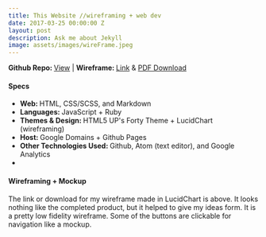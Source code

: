 ```yaml
---
title: This Website //wireframing + web dev
date: 2017-03-25 00:00:00 Z
layout: post
description: Ask me about Jekyll
image: assets/images/wireFrame.jpeg
---
```

<strong>Github Repo: </strong><a href="https://github.com/PaulVPham/PaulVPham.github.io"> View</a> | <strong>Wireframe: </strong><a href="https://www.lucidchart.com/documents/view/e88bbe01-b3c8-4bdb-a754-afd422539259">Link</a> &
<a href="https://www.lucidchart.com/publicSegments/view/3dcb86fa-6485-4358-9584-10048807732b">PDF Download</a>

<h4>Specs</h4>
<p>
	<ul class="alt">
		<li><strong>Web: </strong>HTML, CSS/SCSS, and Markdown</li>
		<li><strong>Languages: </strong> JavaScript + Ruby</li>
		<li><strong>Themes & Design: </strong> HTML5 UP's Forty Theme + LucidChart (wireframing)</li>
		<li><strong>Host: </strong> Google Domains + Github Pages</li>
		<li><strong>Other Technologies Used: </strong>Github, Atom (text editor), and Google Analytics</li>
		<li></li>
	</ul>
</p>

<h4>Wireframing + Mockup</h4>
<p>The link or download for my wireframe made in LucidChart is above. It looks nothing like the completed product, but it helped to give my ideas form. It is a pretty low fidelity wireframe. Some of the buttons are clickable for navigation like a mockup.
